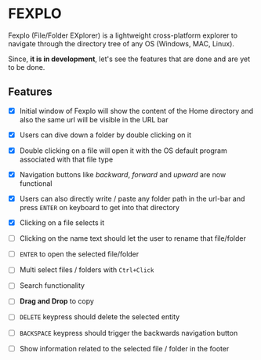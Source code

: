 # FEXPLO
Fexplo (File/Folder EXplorer) is a lightweight cross-platform explorer to navigate through the directory tree of any OS (Windows, MAC, Linux).

Since, **it is in development**, let's see the features that are done and are yet to be done.


## Features

- [x] Initial window of Fexplo will show the content of the Home directory and also the same url will be visible in the URL bar

- [x] Users can dive down a folder by double clicking on it

- [x] Double clicking on a file will open it with the OS default program associated with that file type

- [x] Navigation buttons like *backward*, *forward* and *upward* are now functional

- [x] Users can also directly write / paste any folder path in the url-bar and press `ENTER` on keyboard to get into that directory

- [x] Clicking on a file selects it

- [ ] Clicking on the name text should let the user to rename that file/folder

- [ ] `ENTER` to open the selected file/folder

- [ ] Multi select files / folders with `Ctrl+Click`

- [ ] Search functionality

- [ ] **Drag and Drop** to copy

- [ ] `DELETE` keypress should delete the selected entity

- [ ] `BACKSPACE` keypress should trigger the backwards navigation button

- [ ] Show information related to the selected file / folder in the footer

